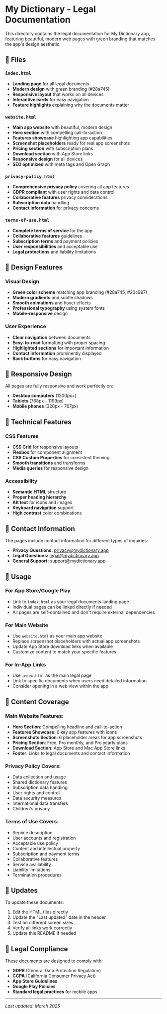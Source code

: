 # My Dictionary - Legal Documentation

This directory contains the legal documentation for My Dictionary app, featuring beautiful, modern web pages with green branding that matches the app's design aesthetic.

## 📁 Files

### `index.html`
- **Landing page** for all legal documents
- **Modern design** with green branding (#28a745)
- **Responsive layout** that works on all devices
- **Interactive cards** for easy navigation
- **Feature highlights** explaining why the documents matter

### `website.html`
- **Main app website** with beautiful, modern design
- **Hero section** with compelling call-to-action
- **Features showcase** highlighting app capabilities
- **Screenshot placeholders** ready for real app screenshots
- **Pricing section** with subscription plans
- **Download section** with App Store links
- **Responsive design** for all devices
- **SEO optimized** with meta tags and Open Graph

### `privacy-policy.html`
- **Comprehensive privacy policy** covering all app features
- **GDPR compliant** with user rights and data control
- **Collaborative features** privacy considerations
- **Subscription data** handling
- **Contact information** for privacy concerns

### `terms-of-use.html`
- **Complete terms of service** for the app
- **Collaborative features** guidelines
- **Subscription terms** and payment policies
- **User responsibilities** and acceptable use
- **Legal protections** and liability limitations

## 🎨 Design Features

### Visual Design
- **Green color scheme** matching app branding (#28a745, #20c997)
- **Modern gradients** and subtle shadows
- **Smooth animations** and hover effects
- **Professional typography** using system fonts
- **Mobile-responsive** design

### User Experience
- **Clear navigation** between documents
- **Easy-to-read** formatting with proper spacing
- **Highlighted sections** for important information
- **Contact information** prominently displayed
- **Back buttons** for easy navigation

## 📱 Responsive Design

All pages are fully responsive and work perfectly on:
- **Desktop computers** (1200px+)
- **Tablets** (768px - 1199px)
- **Mobile phones** (320px - 767px)

## 🔧 Technical Features

### CSS Features
- **CSS Grid** for responsive layouts
- **Flexbox** for component alignment
- **CSS Custom Properties** for consistent theming
- **Smooth transitions** and transforms
- **Media queries** for responsive design

### Accessibility
- **Semantic HTML** structure
- **Proper heading hierarchy**
- **Alt text** for icons and images
- **Keyboard navigation** support
- **High contrast** color combinations

## 📧 Contact Information

The pages include contact information for different types of inquiries:

- **Privacy Questions:** privacy@mydictionary.app
- **Legal Questions:** legal@mydictionary.app
- **General Support:** support@mydictionary.app

## 🚀 Usage

### For App Store/Google Play
- Link to `index.html` as your legal documents landing page
- Individual pages can be linked directly if needed
- All pages are self-contained and don't require external dependencies

### For Main Website
- Use `website.html` as your main app website
- Replace screenshot placeholders with actual app screenshots
- Update App Store download links when available
- Customize content to match your specific features

### For In-App Links
- Use `index.html` as the main legal page
- Link to specific documents when users need detailed information
- Consider opening in a web view within the app

## 📝 Content Coverage

### Main Website Features:
- **Hero Section**: Compelling headline and call-to-action
- **Features Showcase**: 6 key app features with icons
- **Screenshots Section**: 6 placeholder areas for app screenshots
- **Pricing Section**: Free, Pro monthly, and Pro yearly plans
- **Download Section**: App Store and Mac App Store links
- **Footer**: Links to legal documents and contact information

### Privacy Policy Covers:
- Data collection and usage
- Shared dictionary features
- Subscription data handling
- User rights and control
- Data security measures
- International data transfers
- Children's privacy

### Terms of Use Covers:
- Service description
- User accounts and registration
- Acceptable use policy
- Content and intellectual property
- Subscription and payment terms
- Collaborative features
- Service availability
- Liability limitations
- Termination procedures

## 🔄 Updates

To update these documents:
1. Edit the HTML files directly
2. Update the "Last updated" date in the header
3. Test on different screen sizes
4. Verify all links work correctly
5. Update this README if needed

## 📄 Legal Compliance

These documents are designed to comply with:
- **GDPR** (General Data Protection Regulation)
- **CCPA** (California Consumer Privacy Act)
- **App Store Guidelines**
- **Google Play Policies**
- **Standard legal practices** for mobile apps

---

*Last updated: March 2025*
